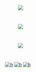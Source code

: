                        
                       
<p align="center">
  <img src="https://i.postimg.cc/T2Sn4ksk/129-Sem-T-tulo-20250710170239.png" />
</p>

 

<p align="center">
  <img src="https://github.com/user-attachments/assets/6efc4b89-0120-4000-809d-e28c87b98904" />
</p>

 

<p align="center">
  <img src="https://github.com/user-attachments/assets/dd2dec89-16f3-4625-abc8-ee008006c99f" />
</p>

 

                          [![h](https://github.com/user-attachments/assets/9777e09a-c030-4748-ada5-c71121b945b0)](https://rentry.co/angustia)
[![h](https://github.com/user-attachments/assets/0f7bba3e-d19b-40b3-a1b3-4c2731329645)](https://reversecowgirl.straw.page)
[![h](https://github.com/user-attachments/assets/c373abcb-855b-4f75-b3d6-f807704d769e)](https://missionary.atabook.org)
